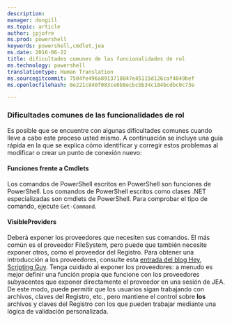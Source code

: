 ```yaml
---
description: 
manager: dongill
ms.topic: article
author: jpjofre
ms.prod: powershell
keywords: powershell,cmdlet,jea
ms.date: 2016-06-22
title: dificultades comunes de las funcionalidades de rol
ms.technology: powershell
translationtype: Human Translation
ms.sourcegitcommit: 7504fe496a8913718847e45115d126caf4049bef
ms.openlocfilehash: 0e221c840f083ce0b8ecbcbb34c184bcdbc0c73e

---
```


### Dificultades comunes de las funcionalidades de rol
Es posible que se encuentre con algunas dificultades comunes cuando lleve a cabo este proceso usted mismo.
A continuación se incluye una guía rápida en la que se explica cómo identificar y corregir estos problemas al modificar o crear un punto de conexión nuevo:

#### Funciones frente a Cmdlets
Los comandos de PowerShell escritos en PowerShell son funciones de PowerShell.
Los comandos de PowerShell escritos como clases .NET especializadas son cmdlets de PowerShell.
Para comprobar el tipo de comando, ejecute `Get-Command`.

#### VisibleProviders
Deberá exponer los proveedores que necesiten sus comandos.
El más común es el proveedor FileSystem, pero puede que también necesite exponer otros, como el proveedor del Registro.
Para obtener una introducción a los proveedores, consulte esta [entrada del blog Hey, Scripting Guy](http://blogs.technet.com/b/heyscriptingguy/archive/2015/04/20/find-and-use-windows-powershell-providers.aspx).
Tenga cuidado al exponer los proveedores: a menudo es mejor definir una función propia que funcione con los proveedores subyacentes que exponer directamente el proveedor en una sesión de JEA.
De este modo, puede permitir que los usuarios sigan trabajando con archivos, claves del Registro, etc., pero mantiene el control sobre **los** archivos y claves del Registro con los que pueden trabajar mediante una lógica de validación personalizada.




<!--HONumber=Jul16_HO1-->


